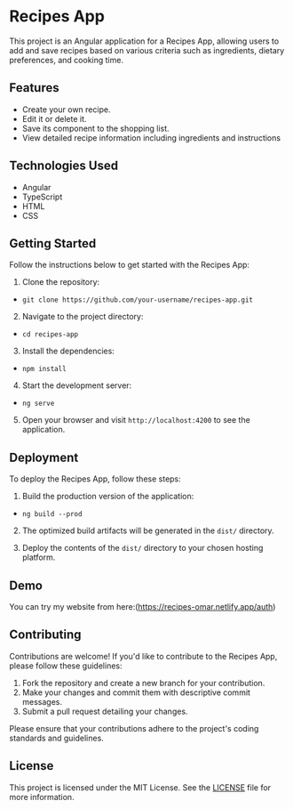 # Recipes App

This project is an Angular application for a Recipes App, allowing users to add and save recipes based on various criteria such as ingredients, dietary preferences, and cooking time.

## Features
- Create your own recipe.
- Edit it or delete it.
- Save its component to the shopping list.
- View detailed recipe information including ingredients and instructions

## Technologies Used

- Angular
- TypeScript
- HTML
- CSS

## Getting Started

Follow the instructions below to get started with the Recipes App:

1. Clone the repository:

- `git clone https://github.com/your-username/recipes-app.git`


2. Navigate to the project directory:

- `cd recipes-app`


3. Install the dependencies:

- `npm install`


4. Start the development server:
- `ng serve`


5. Open your browser and visit `http://localhost:4200` to see the application.

## Deployment

To deploy the Recipes App, follow these steps:

1. Build the production version of the application:
   
- `ng build --prod`


2. The optimized build artifacts will be generated in the `dist/` directory.

3. Deploy the contents of the `dist/` directory to your chosen hosting platform.

## Demo
You can try my website from here:(https://recipes-omar.netlify.app/auth)

## Contributing

Contributions are welcome! If you'd like to contribute to the Recipes App, please follow these guidelines:

1. Fork the repository and create a new branch for your contribution.
2. Make your changes and commit them with descriptive commit messages.
3. Submit a pull request detailing your changes.

Please ensure that your contributions adhere to the project's coding standards and guidelines.

## License

This project is licensed under the MIT License. See the [LICENSE](LICENSE) file for more information.


